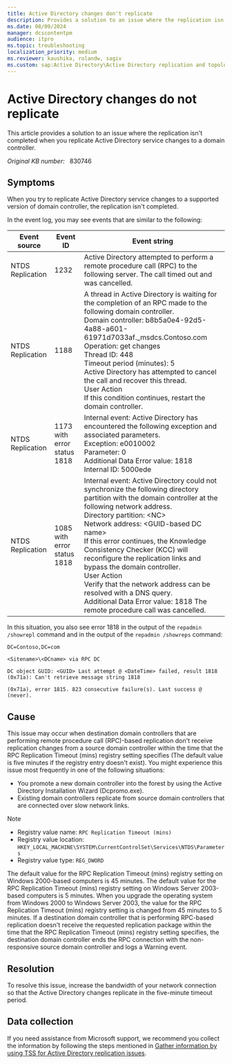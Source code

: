```yaml
---
title: Active Directory changes don't replicate
description: Provides a solution to an issue where the replication isn't completed when you replicate Active Directory directory service changes to a domain controller.
ms.date: 08/09/2024
manager: dcscontentpm
audience: itpro
ms.topic: troubleshooting
localization_priority: medium
ms.reviewer: kaushika, rolandw, sagiv
ms.custom: sap:Active Directory\Active Directory replication and topology, csstroubleshoot
---
```

# Active Directory changes do not replicate

This article provides a solution to an issue where the replication isn't completed when you replicate Active Directory service changes to a domain controller.

_Original KB number:_ &nbsp; 830746

## Symptoms

When you try to replicate Active Directory service changes to a supported version of domain controller, the replication isn't completed.

In the event log, you may see events that are similar to the following: 

|Event source|Event ID|Event string|
|---|---|---|
|NTDS Replication|1232|Active Directory attempted to perform a remote procedure call (RPC) to the following server. The call timed out and was cancelled.|
|NTDS Replication|1188|A thread in Active Directory is waiting for the completion of an RPC made to the following domain controller.<br/>Domain controller: b8b5a0e4-92d5-4a88-a601-61971d7033af._msdcs.Contoso.com<br/>Operation: get changes<br/>Thread ID: 448<br/>Timeout period (minutes): 5<br/>Active Directory has attempted to cancel the call and recover this thread.<br/>User Action<br/>If this condition continues, restart the domain controller.|
|NTDS Replication|1173 with error status 1818|Internal event: Active Directory has encountered the following exception and associated parameters.<br/>Exception: e0010002<br/>Parameter: 0<br/>Additional Data Error value: 1818<br/>Internal ID: 5000ede|
|NTDS Replication|1085 with error status 1818|Internal event: Active Directory could not synchronize the following directory partition with the domain controller at the following network address.<br/>Directory partition: \<NC\><br/>Network address: \<GUID-based DC name\><br/>If this error continues, the Knowledge Consistency Checker (KCC) will reconfigure the replication links and bypass the domain controller.<br/>User Action<br/>Verify that the network address can be resolved with a DNS query.<br/>Additional Data Error value: 1818 The remote procedure call was cancelled.|

In this situation, you also see error 1818 in the output of the `repadmin /showrepl` command and in the output of the `repadmin /showreps` command:  

```output
DC=Contoso,DC=com

<Sitename>\<DCname> via RPC DC

DC object GUID: <GUID> Last attempt @ <DateTime> failed, result 1818 (0x71a): Can't retrieve message string 1818

(0x71a), error 1815. 823 consecutive failure(s). Last success @ (never).
```

## Cause

This issue may occur when destination domain controllers that are performing remote procedure call (RPC)-based replication don't receive replication changes from a source domain controller within the time that the RPC Replication Timeout (mins) registry setting specifies (The default value is five minutes if the registry entry doesn't exist). You might experience this issue most frequently in one of the following situations:

- You promote a new domain controller into the forest by using the Active Directory Installation Wizard (Dcpromo.exe).
- Existing domain controllers replicate from source domain controllers that are connected over slow network links.

> [!NOTE]
> 
> - Registry value name: `RPC Replication Timeout (mins)`
> - Registry value location: `HKEY_LOCAL_MACHINE\SYSTEM\CurrentControlSet\Services\NTDS\Parameters`
> - Registry value type: `REG_DWORD`

The default value for the RPC Replication Timeout (mins) registry setting on Windows 2000-based computers is 45 minutes. The default value for the RPC Replication Timeout (mins) registry setting on Windows Server 2003-based computers is 5 minutes. When you upgrade the operating system from Windows 2000 to Windows Server 2003, the value for the RPC Replication Timeout (mins) registry setting is changed from 45 minutes to 5 minutes. If a destination domain controller that is performing RPC-based replication doesn't receive the requested replication package within the time that the RPC Replication Timeout (mins) registry setting specifies, the destination domain controller ends the RPC connection with the non-responsive source domain controller and logs a Warning event.

## Resolution

To resolve this issue, increase the bandwidth of your network connection so that the Active Directory changes replicate in the five-minute timeout period. 

## Data collection

If you need assistance from Microsoft support, we recommend you collect the information by following the steps mentioned in [Gather information by using TSS for Active Directory replication issues](../../windows-client/windows-troubleshooters/gather-information-using-tss-ad-replication.md).
